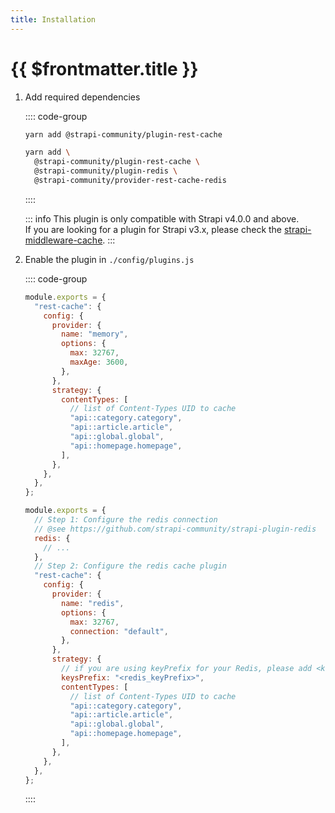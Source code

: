 ```yaml
---
title: Installation
---
```


# {{ $frontmatter.title }}

1. Add required dependencies

   :::: code-group

   ```bash [memory (default)]
   yarn add @strapi-community/plugin-rest-cache
   ```

   ```bash [redis]
   yarn add \
     @strapi-community/plugin-rest-cache \
     @strapi-community/plugin-redis \
     @strapi-community/provider-rest-cache-redis
   ```

   ::::

   ::: info
   This plugin is only compatible with Strapi v4.0.0 and above.  
   If you are looking for a plugin for Strapi v3.x, please check the [strapi-middleware-cache](https://github.com/patrixr/strapi-middleware-cache/).
   :::

1. Enable the plugin in `./config/plugins.js`

   :::: code-group

   ```js [memory (default)]
   module.exports = {
     "rest-cache": {
       config: {
         provider: {
           name: "memory",
           options: {
             max: 32767,
             maxAge: 3600,
           },
         },
         strategy: {
           contentTypes: [
             // list of Content-Types UID to cache
             "api::category.category",
             "api::article.article",
             "api::global.global",
             "api::homepage.homepage",
           ],
         },
       },
     },
   };
   ```

   ```js [redis]
   module.exports = {
     // Step 1: Configure the redis connection
     // @see https://github.com/strapi-community/strapi-plugin-redis
     redis: {
       // ...
     },
     // Step 2: Configure the redis cache plugin
     "rest-cache": {
       config: {
         provider: {
           name: "redis",
           options: {
             max: 32767,
             connection: "default",
           },
         },
         strategy: {
           // if you are using keyPrefix for your Redis, please add <keysPrefix>
           keysPrefix: "<redis_keyPrefix>",
           contentTypes: [
             // list of Content-Types UID to cache
             "api::category.category",
             "api::article.article",
             "api::global.global",
             "api::homepage.homepage",
           ],
         },
       },
     },
   };
   ```

   ::::
